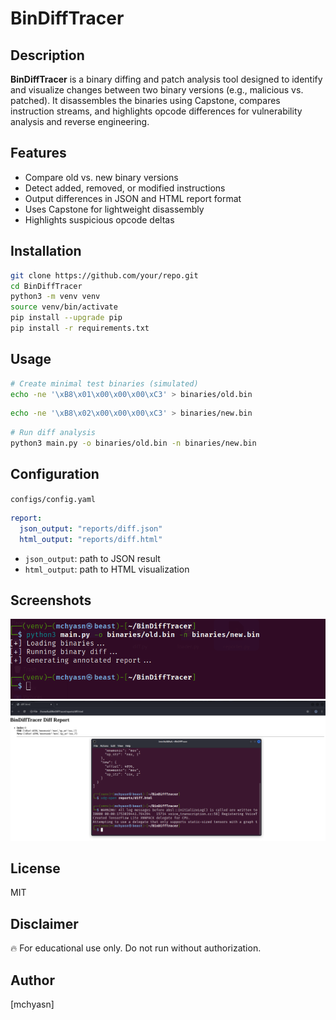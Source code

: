 # BinDiffTracer


## Description

**BinDiffTracer** is a binary diffing and patch analysis tool designed to identify and visualize changes between two binary versions (e.g., malicious vs. patched). It disassembles the binaries using Capstone, compares instruction streams, and highlights opcode differences for vulnerability analysis and reverse engineering.

## Features

* Compare old vs. new binary versions
* Detect added, removed, or modified instructions
* Output differences in JSON and HTML report format
* Uses Capstone for lightweight disassembly
* Highlights suspicious opcode deltas

## Installation

```bash
git clone https://github.com/your/repo.git
cd BinDiffTracer
python3 -m venv venv
source venv/bin/activate
pip install --upgrade pip
pip install -r requirements.txt
```

## Usage

```bash
# Create minimal test binaries (simulated)
echo -ne '\xB8\x01\x00\x00\x00\xC3' > binaries/old.bin
```

```bash
echo -ne '\xB8\x02\x00\x00\x00\xC3' > binaries/new.bin
```

```bash
# Run diff analysis
python3 main.py -o binaries/old.bin -n binaries/new.bin
```

## Configuration

`configs/config.yaml`

```yaml
report:
  json_output: "reports/diff.json"
  html_output: "reports/diff.html"
```

* `json_output`: path to JSON result
* `html_output`: path to HTML visualization

## Screenshots

![BinDiffTracer](https://raw.githubusercontent.com/mchyasn/cybersecurity-tools/main/08-Malware-Analysis-and-Reverse-Engineering/BinDiffTracer/screenshots/0.png)
![BinDiffTracer](https://raw.githubusercontent.com/mchyasn/cybersecurity-tools/main/08-Malware-Analysis-and-Reverse-Engineering/BinDiffTracer/screenshots/1.png)

## License

MIT

## Disclaimer

🔥 For educational use only. Do not run without authorization.

## Author

\[mchyasn]
